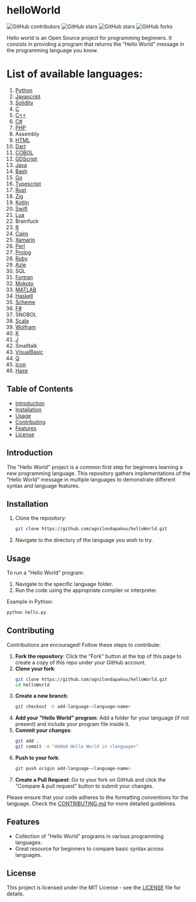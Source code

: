 # helloWorld

![GitHub contributors](https://img.shields.io/github/contributors/agnilondapakou/helloWorld)
![GitHub stars](https://img.shields.io/github/issues/agnilondapakou/helloWorld)
![GitHub stars](https://img.shields.io/github/stars/agnilondapakou/helloWorld)
![GitHub forks](https://img.shields.io/github/forks/agnilondapakou/helloWorld)

Hello world is an Open Source project for programming beginners. It consists in providing a program that returns the “Hello World” message in the programming language you know.

# List of available languages:

1. [Python](https://www.python.org/)
2. [Javascript](https://developer.mozilla.org/en-US/docs/Web/JavaScript)
3. [Solidity](https://soliditylang.org/)
4. [C](https://www.gnu.org/software/gnu-c-manual/gnu-c-manual.html)
5. [C++](https://isocpp.org/)
6. [C#](https://dotnet.microsoft.com/en-us/languages/csharp)
7. [PHP](https://www.php.net/)
8. Assembly
9. [HTML](https://html.spec.whatwg.org/)
10. [Dart](https://dart.dev/)
11. [COBOL](https://www.ibm.com/docs/en/cobol-zos)
12. [GDScript](https://docs.godotengine.org/en/stable/tutorials/scripting/gdscript/index.html)
13. [Java](https://www.oracle.com/java/)
14. [Bash](https://www.gnu.org/software/bash/)
15. [Go](https://go.dev/)
16. [Typescript](https://www.typescriptlang.org/)
17. [Rust](https://www.rust-lang.org/)
18. [Zig](https://ziglang.org/)
19. [Kotlin](https://kotlinlang.org/)
20. [Swift](https://www.swift.org/)
21. [Lua](https://www.lua.org/)
22. Brainfuck
23. [R](https://www.r-project.org/)
24. [Cairo](https://www.cairo-lang.org/)
25. [Xamarin](https://dotnet.microsoft.com/en-us/apps/xamarin)
26. [Perl](https://www.perl.org/)
27. [Prolog](https://www.swi-prolog.org/)
28. [Ruby](https://www.ruby-lang.org/en/)
29. [Azle](https://demergent-labs.github.io/azle/)
30. SQL
31. [Fortran](https://fortran-lang.org/)
32. [Mokoto](https://internetcomputer.org/docs/current/motoko/main/getting-started/motoko-introduction)
33. [MATLAB](https://www.mathworks.com/products/matlab.html)
34. [Haskell](https://www.haskell.org/)
35. [Scheme](https://www.scheme.org/)
36. [F#](https://fsharp.org/)
37. SNOBOL
38. [Scala](https://www.scala-lang.org/)
39. [Wolfram](https://www.wolfram.com/language/)
40. [K](https://kx.com/)
41. [J](https://www.jsoftware.com/#/)
42. Smalltalk
43. [VisualBasic](https://learn.microsoft.com/en-us/dotnet/visual-basic/)
44. [Q](https://code.kx.com/q/)
45. [Icon](https://www2.cs.arizona.edu/icon/)
56. [Haxe](https://haxe.org/) 
## Table of Contents

- [Introduction](#introduction)
- [Installation](#installation)
- [Usage](#usage)
- [Contributing](#contributing)
- [Features](#features)
- [License](#license)

## Introduction

The "Hello World" project is a common first step for beginners learning a new programming language. This repository gathers implementations of the "Hello World" message in multiple languages to demonstrate different syntax and language features.

## Installation

1. Clone the repository:
   ```bash
   git clone https://github.com/agnilondapakou/helloWorld.git
   ```
2. Navigate to the directory of the language you wish to try.

## Usage

To run a "Hello World" program:

1. Navigate to the specific language folder.
2. Run the code using the appropriate compiler or interpreter.

Example in Python:

```bash
python hello.py
```

## Contributing

Contributions are encouraged! Follow these steps to contribute:

1. **Fork the repository**: Click the "Fork" button at the top of this page to create a copy of this repo under your GitHub account.
2. **Clone your fork**:
   ```bash
   git clone https://github.com/agnilondapakou/helloWorld.git
   cd helloWorld
   ```
3. **Create a new branch**:
   ```bash
   git checkout -b add-language-<language-name>
   ```
4. **Add your "Hello World" program**: Add a folder for your language (if not present) and include your program file inside it.
5. **Commit your changes**:
   ```bash
   git add .
   git commit -m "Added Hello World in <language>"
   ```
6. **Push to your fork**:
   ```bash
   git push origin add-language-<language-name>
   ```
7. **Create a Pull Request**: Go to your fork on GitHub and click the "Compare & pull request" button to submit your changes.

Please ensure that your code adheres to the formatting conventions for the language. Check the [CONTRIBUTING.md](https://github.com/agnilondapakou/helloWorld/blob/main/CONTRIBUTING.md) for more detailed guidelines.

## Features

- Collection of "Hello World" programs in various programming languages.
- Great resource for beginners to compare basic syntax across languages.

## License

This project is licensed under the MIT License - see the [LICENSE](https://github.com/agnilondapakou/helloWorld/blob/main/LICENSE) file for details.
